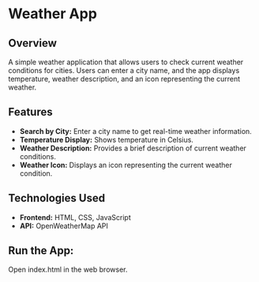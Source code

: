 # Weather App

## Overview

A simple weather application that allows users to check current weather conditions for cities. Users can enter a city name, and the app displays temperature, weather description, and an icon representing the current weather.

## Features

- **Search by City:** Enter a city name to get real-time weather information.
- **Temperature Display:** Shows temperature in Celsius.
- **Weather Description:** Provides a brief description of current weather conditions.
- **Weather Icon:** Displays an icon representing the current weather condition.
  
## Technologies Used

- **Frontend:** HTML, CSS, JavaScript
- **API:** OpenWeatherMap API
  

## Run the App:

Open index.html in the web browser.
